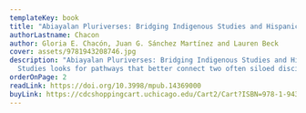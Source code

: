 ```yaml
---
templateKey: book
title: "Abiayalan Pluriverses: Bridging Indigenous Studies and Hispanic Studies"
authorLastname: Chacon
author: Gloria E. Chacón, Juan G. Sánchez Martínez and Lauren Beck
cover: assets/9781943208746.jpg
description: "Abiayalan Pluriverses: Bridging Indigenous Studies and Hispanic
  Studies looks for pathways that better connect two often siloed disciplines."
orderOnPage: 2
readLink: https://doi.org/10.3998/mpub.14369000
buyLink: https://cdcshoppingcart.uchicago.edu/Cart2/Cart?ISBN=978-1-943208-74-6&PRESS=amherst
---
```

